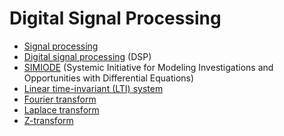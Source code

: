 # Digital Signal Processing
* [Signal processing](https://en.wikipedia.org/wiki/Signal_processing)
* [Digital signal processing](https://en.wikipedia.org/wiki/Digital_signal_processing) (DSP)
* [SIMIODE](https://www.simiode.org/) (Systemic Initiative for Modeling Investigations and Opportunities with Differential Equations)
* [Linear time-invariant (LTI) system](https://en.wikipedia.org/wiki/Linear_time-invariant_system)
* [Fourier transform](https://en.wikipedia.org/wiki/Fourier_transform)
* [Laplace transform](https://en.wikipedia.org/wiki/Laplace_transform)
* [Z-transform](https://en.wikipedia.org/wiki/Z-transform)
